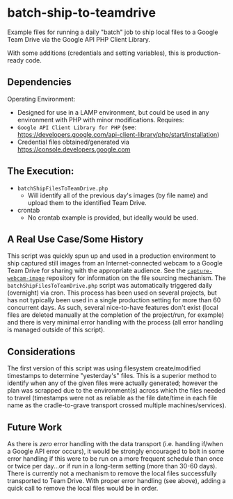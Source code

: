 # batch-ship-to-teamdrive
Example files for running a daily "batch" job to ship local files to a Google Team Drive via the Google API PHP Client Library.

With some additions (credentials and setting variables), this is production-ready code.
## Dependencies
Operating Environment:
* Designed for use in a LAMP environment, but could be used in any environment with PHP with minor modifications.
Requires:
* `Google API Client Library for PHP` (see: https://developers.google.com/api-client-library/php/start/installation)
* Credential files obtained/generated via https://console.developers.google.com
## The Execution:
* `batchShipFilesToTeamDrive.php`
    * Will identify all of the previous day's images (by file name) and upload them to the identified Team Drive.
* crontab
    * No crontab example is provided, but ideally would be used.
## A Real Use Case/Some History
This script was quickly spun up and used in a production environment to ship captured still images from an Internet-connected webcam to a Google Team Drive for sharing with the appropriate audience. See the [`capture-webcam-image`](https://github.com/zaskem/capture-webcam-image) repository for information on the file sourcing mechanism. The `batchShipFilesToTeamDrive.php` script was automatically triggered daily (overnight) via cron.
This process has been used on several projects, but has not typically been used in a single production setting for more than 60 concurrent days. As such, several nice-to-have features don't exist (local files are deleted manually at the completion of the project/run, for example) and there is very minimal error handling with the process (all error handling is managed outside of this script).
## Considerations
The first version of this script was using filesystem create/modified timestamps to determine "yesterday's" files. This is a superior method to identify when any of the given files were actually generated; however the plan was scrapped due to the environment(s) across which the files needed to travel (timestamps were not as reliable as the file date/time in each file name as the cradle-to-grave transport crossed multiple machines/services).
## Future Work
As there is _zero_ error handling with the data transport (i.e. handling if/when a Google API error occurs), it would be strongly encouraged to bolt in some error handling if this were to be run on a more frequent schedule than once or twice per day...or if run in a long-term setting (more than 30-60 days).
There is currently not a mechanism to remove the local files successfully transported to Team Drive. With proper error handling (see above), adding a quick call to remove the local files would be in order. 